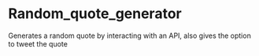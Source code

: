 # Random_quote_generator
Generates a random quote by interacting with an API, also gives the option to tweet the quote
